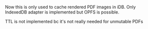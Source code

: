 Now this is only used to cache rendered PDF images in iDB.
Only IndexedDB adapter is implemented but OPFS is possible.

TTL is not implemented bc it's not really needed for unmutable PDFs
